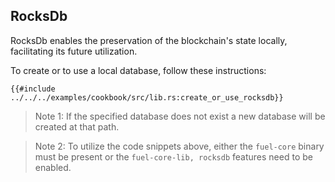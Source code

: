 ## RocksDb

RocksDb enables the preservation of the blockchain's state locally, facilitating its future utilization.

To create or to use a local database, follow these instructions:

```rust,ignore
{{#include ../../../examples/cookbook/src/lib.rs:create_or_use_rocksdb}}
```

> Note 1: If the specified database does not exist a new database will be created at that path.

> Note 2: To utilize the code snippets above, either the `fuel-core` binary must be present or the `fuel-core-lib, rocksdb` features need to be enabled.